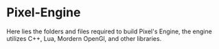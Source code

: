 # Pixel-Engine
Here lies the folders and files required to build Pixel's Engine, the engine utilizes C++, Lua, Mordern OpenGl, and other libraries.
